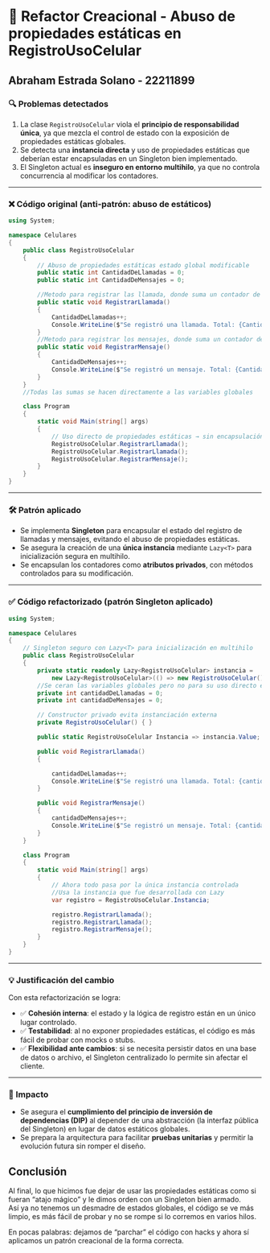 # 🧪 Refactor Creacional - Abuso de propiedades estáticas en RegistroUsoCelular

## Abraham Estrada Solano - 22211899

### 🔍 Problemas detectados
1. La clase `RegistroUsoCelular` viola el **principio de responsabilidad única**, ya que mezcla el control de estado con la exposición de propiedades estáticas globales.  
2. Se detecta una **instancia directa** y uso de propiedades estáticas que deberían estar encapsuladas en un Singleton bien implementado.  
3. El Singleton actual es **inseguro en entorno multihilo**, ya que no controla concurrencia al modificar los contadores.  
---
### ❌ Código original (anti-patrón: abuso de estáticos)

```csharp
using System;

namespace Celulares
{
    public class RegistroUsoCelular
    {
        // Abuso de propiedades estáticas estado global modificable
        public static int CantidadDeLlamadas = 0;
        public static int CantidadDeMensajes = 0;

        //Metodo para registrar las llamada, donde suma un contador de llamadas
        public static void RegistrarLlamada()
        {
            CantidadDeLlamadas++;
            Console.WriteLine($"Se registró una llamada. Total: {CantidadDeLlamadas}");
        }
        //Metodo para registrar los mensajes, donde suma un contador de mensajes
        public static void RegistrarMensaje()
        {
            CantidadDeMensajes++;
            Console.WriteLine($"Se registró un mensaje. Total: {CantidadDeMensajes}");
        }
    }
    //Todas las sumas se hacen directamente a las variables globales

    class Program
    {
        static void Main(string[] args)
        {
            // Uso directo de propiedades estáticas → sin encapsulación ni control
            RegistroUsoCelular.RegistrarLlamada();
            RegistroUsoCelular.RegistrarLlamada();
            RegistroUsoCelular.RegistrarMensaje();
        }
    }
}
```
---

### 🛠 Patrón aplicado
- Se implementa **Singleton** para encapsular el estado del registro de llamadas y mensajes, evitando el abuso de propiedades estáticas.  
- Se asegura la creación de una **única instancia** mediante `Lazy<T>` para inicialización segura en multihilo.  
- Se encapsulan los contadores como **atributos privados**, con métodos controlados para su modificación.  
---
### ✅ Código refactorizado (patrón Singleton aplicado)
```csharp
using System;

namespace Celulares
{
    // Singleton seguro con Lazy<T> para inicialización en multihilo
    public class RegistroUsoCelular
    {
        private static readonly Lazy<RegistroUsoCelular> instancia =
            new Lazy<RegistroUsoCelular>(() => new RegistroUsoCelular());
        //Se ceran las variables globales pero no para su uso directo en el main
        private int cantidadDeLlamadas = 0;
        private int cantidadDeMensajes = 0;

        // Constructor privado evita instanciación externa
        private RegistroUsoCelular() { }

        public static RegistroUsoCelular Instancia => instancia.Value;

        public void RegistrarLlamada()
        {

            cantidadDeLlamadas++;
            Console.WriteLine($"Se registró una llamada. Total: {cantidadDeLlamadas}");
        }

        public void RegistrarMensaje()
        {
            cantidadDeMensajes++;
            Console.WriteLine($"Se registró un mensaje. Total: {cantidadDeMensajes}");
        }
    }

    class Program
    {
        static void Main(string[] args)
        {
            // Ahora todo pasa por la única instancia controlada
            //Usa la instancia que fue desarrollada con Lazy
            var registro = RegistroUsoCelular.Instancia;

            registro.RegistrarLlamada();
            registro.RegistrarLlamada();
            registro.RegistrarMensaje();
        }
    }
}
```
---

### 💡 Justificación del cambio
Con esta refactorización se logra:  

- ✅ **Cohesión interna**: el estado y la lógica de registro están en un único lugar controlado.  
- ✅ **Testabilidad**: al no exponer propiedades estáticas, el código es más fácil de probar con mocks o stubs.  
- ✅ **Flexibilidad ante cambios**: si se necesita persistir datos en una base de datos o archivo, el Singleton centralizado lo permite sin afectar el cliente.  

---

### 🔄 Impacto
- Se asegura el **cumplimiento del principio de inversión de dependencias (DIP)** al depender de una abstracción (la interfaz pública del Singleton) en lugar de datos estáticos globales.  
- Se prepara la arquitectura para facilitar **pruebas unitarias** y permitir la evolución futura sin romper el diseño.  
## Conclusión

Al final, lo que hicimos fue dejar de usar las propiedades estáticas como si fueran “atajo mágico” y le dimos orden con un Singleton bien armado.  
Así ya no tenemos un desmadre de estados globales, el código se ve más limpio, es más fácil de probar y no se rompe si lo corremos en varios hilos.  

En pocas palabras: dejamos de “parchar” el código con hacks y ahora sí aplicamos un patrón creacional de la forma correcta. 
